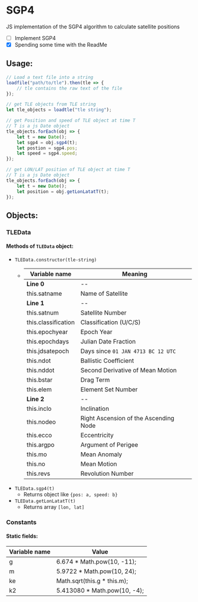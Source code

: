 # SGP4
JS implementation of the SGP4 algorithm to calculate satellite positions
- [ ] Implement SGP4
- [x] Spending some time with the ReadMe

## Usage:
```javascript
// Load a text file into a string
loadfile("path/to/tle").then(tle => {
    // tle contains the raw text of the file
});

// get TLE objects from TLE string
let tle_objects = loadtle("tle string");

// get Position and speed of TLE object at time T
// T is a js Date object
tle_objects.forEach(obj => {
    let t = new Date();
    let sgp4 = obj.sgp4(t);
    let postion = sgp4.pos;
    let speed = sgp4.speed;
});

// get LON/LAT position of TLE object at time T
// T is a js Date object
tle_objects.forEach(obj => {
    let t = new Date();
    let position = obj.getLonLatatT(t);
});
```

## Objects:
### TLEData
#### Methods of `TLEData` object:
* `TLEData.constructor(tle-string)`
  * Variable name | Meaning
    ------------- | -----
    **Line 0** | --
    this.satname | Name of Satellite
    **Line 1** | --
    this.satnum | Satellite Number
    this.classification | Classification (U/C/S)
    this.epochyear | Epoch Year
    this.epochdays | Julian Date Fraction
    this.jdsatepoch | Days since `01 JAN 4713 BC 12 UTC` 
    this.ndot | Ballistic Coefficient
    this.nddot | Second Derivative of Mean Motion
    this.bstar | Drag Term
    this.elem | Element Set Number
    **Line 2** |--
    this.inclo | Inclination
    this.nodeo | Right Ascension of the Ascending Node
    this.ecco | Eccentricity
    this.argpo | Argument of Perigee
    this.mo | Mean Anomaly
    this.no | Mean Motion
    this.revs | Revolution Number
* `TLEData.sgp4(t)`
  * Returns object like `{pos: a, speed: b}`
* `TLEData.getLonLatatT(t)`
  * Returns array `[lon, lat]`
### Constants
#### Static fields:
Variable name | Value
------------- | -----
g | 6.674 * Math.pow(10, -11);
m | 5.9722 * Math.pow(10, 24);
ke | Math.sqrt(this.g * this.m);
k2 | 5.413080 * Math.pow(10, -4);
